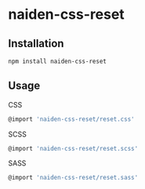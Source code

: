 # naiden-css-reset

## Installation

```sh
npm install naiden-css-reset
```

## Usage
CSS
```sh
@import 'naiden-css-reset/reset.css'
```

SCSS
```sh
@import 'naiden-css-reset/reset.scss'
```

SASS
```sh
@import 'naiden-css-reset/reset.sass'
```